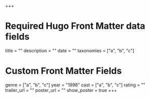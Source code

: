 +++
# Required Hugo Front Matter data fields
title = ""
description = ""
date = ""
taxonomies = ["a", "b", "c"]

# Custom Front Matter Fields
genre = ["a", "b", "c"]
year = "1998"
cast = ["a", "b", "c"]
rating = ""
trailer_url = ""
poster_url = ""
show_poster = true
+++
